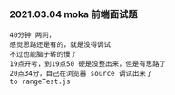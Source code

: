 ### 2021.03.04 moka 前端面试题
    40分钟 两问，
    感觉思路还是有的，就是没得调试
    不过也能脑子转的慢了
    19点开考，到19点50 硬是没整出来，但是有思路了
    20点34分，自己在浏览器 source 调试出来了
    to rangeTest.js
